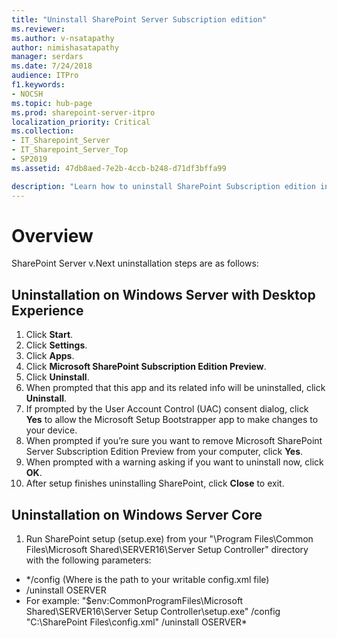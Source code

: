 ```yaml
---
title: "Uninstall SharePoint Server Subscription edition"
ms.reviewer: 
ms.author: v-nsatapathy
author: nimishasatapathy
manager: serdars
ms.date: 7/24/2018
audience: ITPro
f1.keywords:
- NOCSH
ms.topic: hub-page
ms.prod: sharepoint-server-itpro
localization_priority: Critical
ms.collection:
- IT_Sharepoint_Server
- IT_Sharepoint_Server_Top
- SP2019
ms.assetid: 47db8aed-7e2b-4ccb-b248-d71df3bffa99

description: "Learn how to uninstall SharePoint Subscription edition in various topologies."
---
```


# Overview
<a name="section1"> </a>

SharePoint Server v.Next uninstallation steps are as follows:

## Uninstallation on Windows Server with Desktop Experience

1. Click **Start**.
2. Click **Settings**.
3. Click **Apps**.
4. Click **Microsoft SharePoint Subscription Edition Preview**.
5. Click **Uninstall**.
6. When prompted that this app and its related info will be uninstalled, click **Uninstall**.
7. If prompted by the User Account Control (UAC) consent dialog, click **Yes** to allow the Microsoft Setup Bootstrapper app to make changes to your device.
8. When prompted if you’re sure you want to remove Microsoft SharePoint Server Subscription Edition Preview from your computer, click **Yes**.
9. When prompted with a warning asking if you want to uninstall now, click **OK**.
10. After setup finishes uninstalling SharePoint, click **Close** to exit.

## Uninstallation on Windows Server Core

1. Run SharePoint setup (setup.exe) from your "\Program Files\Common Files\Microsoft Shared\SERVER16\Server Setup Controller" directory with the following parameters:
- */config <config file> (Where <config file> is the path to your writable config.xml file)
- /uninstall OSERVER
- For example: "$env:CommonProgramFiles\Microsoft Shared\SERVER16\Server Setup Controller\setup.exe" /config "C:\SharePoint Files\config.xml" /uninstall OSERVER*